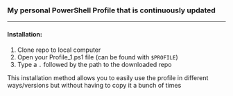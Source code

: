 ### My personal PowerShell Profile that is continuously updated 

---

#### Installation:
1. Clone repo to local computer
2. Open your Profile_1.ps1 file (can be found with `$PROFILE`)
3. Type a `.` followed by the path to the downloaded repo

This installation method allows you to easily use the profile in different ways/versions but without having to copy it a bunch of times
